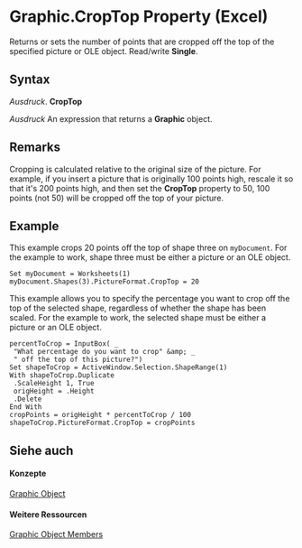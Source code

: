 
# Graphic.CropTop Property (Excel)

Returns or sets the number of points that are cropped off the top of the specified picture or OLE object. Read/write  **Single**.


## Syntax

 _Ausdruck_. **CropTop**

 _Ausdruck_ An expression that returns a **Graphic** object.


## Remarks

Cropping is calculated relative to the original size of the picture. For example, if you insert a picture that is originally 100 points high, rescale it so that it's 200 points high, and then set the  **CropTop** property to 50, 100 points (not 50) will be cropped off the top of your picture.


## Example

This example crops 20 points off the top of shape three on  `myDocument`. For the example to work, shape three must be either a picture or an OLE object.


```
Set myDocument = Worksheets(1) 
myDocument.Shapes(3).PictureFormat.CropTop = 20
```

This example allows you to specify the percentage you want to crop off the top of the selected shape, regardless of whether the shape has been scaled. For the example to work, the selected shape must be either a picture or an OLE object.




```
percentToCrop = InputBox( _ 
 "What percentage do you want to crop" &amp; _ 
 " off the top of this picture?") 
Set shapeToCrop = ActiveWindow.Selection.ShapeRange(1) 
With shapeToCrop.Duplicate 
 .ScaleHeight 1, True 
 origHeight = .Height 
 .Delete 
End With 
cropPoints = origHeight * percentToCrop / 100 
shapeToCrop.PictureFormat.CropTop = cropPoints
```


## Siehe auch


#### Konzepte


[Graphic Object](0ccdfb0d-effb-9fa4-8de9-b90688693375.md)
#### Weitere Ressourcen


[Graphic Object Members](http://msdn.microsoft.com/library/c523b66f-3c54-4e97-0e05-80032819d234%28Office.15%29.aspx)
